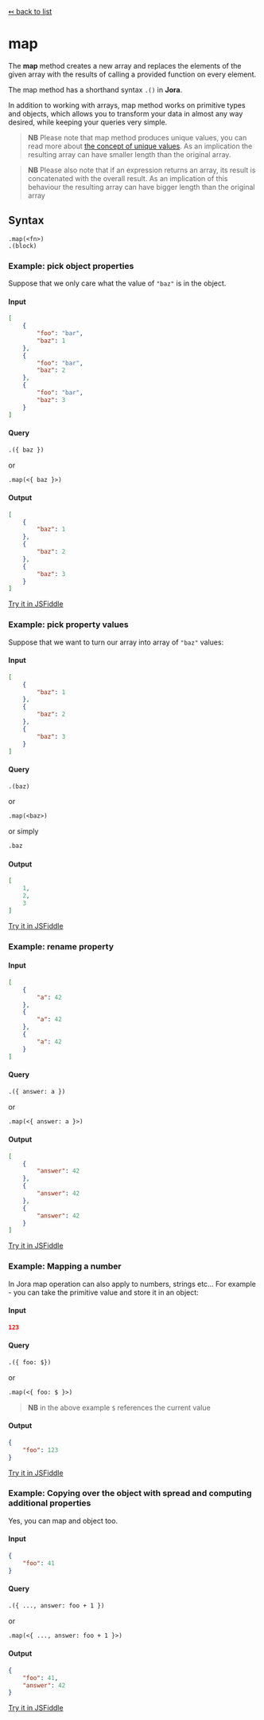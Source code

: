 [↢ back to list](../README.md)

# map

The **map** method creates a new array and replaces the elements of the given array with the results of calling a provided function on every element.

The map method has a shorthand syntax `.()` in **Jora**.

In addition to working with arrays, map method works on primitive types and objects, which allows you to transform your data in almost any way desired, while keeping your queries very simple.

> **NB** Please note that map method produces unique values, you can read more about [the concept of unique values](../concept-unique-values.md). As an implication the resulting array can have smaller length than the original array.

> **NB** Please also note that if an expression returns an array, its result is concatenated with the overall result.  As an implication of this behaviour the resulting array can have bigger length than the original array

## Syntax

```
.map(<fn>)
.(block)
```

### Example: pick object properties

Suppose that we only care what the value of `"baz"` is in the object.

#### Input
```json
[
    {
        "foo": "bar",
        "baz": 1
    },
    {
        "foo": "bar",
        "baz": 2
    },
    {
        "foo": "bar",
        "baz": 3
    }
]
```

#### Query
```txt
.({ baz })
```

or

```txt
.map(<{ baz }>)
```

#### Output
```json
[
    {
        "baz": 1
    },
    {
        "baz": 2
    },
    {
        "baz": 3
    }
]
```

[Try it in JSFiddle](https://jsfiddle.net/homyasusina/dvgnp78e/)

### Example: pick property values

Suppose that we want to turn our array into array of `"baz"` values:

#### Input
```json
[
    {
        "baz": 1
    },
    {
        "baz": 2
    },
    {
        "baz": 3
    }
]
```

#### Query

```txt
.(baz)
```

or

```txt
.map(<baz>)
```

or simply

```txt
.baz
```

#### Output
```json
[
    1,
    2,
    3
]
```

[Try it in JSFiddle](https://jsfiddle.net/homyasusina/fmL6ac3j/)

### Example: rename property

#### Input
```json
[
    {
        "a": 42
    },
    {
        "a": 42
    },
    {
        "a": 42
    }
]
```

#### Query
```txt
.({ answer: a })
```

or

```txt
.map(<{ answer: a }>)
```

#### Output
```json
[
    {
        "answer": 42
    },
    {
        "answer": 42
    },
    {
        "answer": 42
    }
]
```

[Try it in JSFiddle](https://jsfiddle.net/homyasusina/rjpxbLh5/)

### Example: Mapping a number

In Jora map operation can also apply to numbers, strings etc... For example - you can take the primitive value and store it in an object:

#### Input
```json
123
```

#### Query
```txt
.({ foo: $})
```
or

```txt
.map(<{ foo: $ }>)
```

> **NB** in the above example `$` references the current value

#### Output
```json
{
    "foo": 123
}
```

[Try it in JSFiddle](https://jsfiddle.net/homyasusina/bogc39uy/)

### Example: Copying over the object with spread and computing additional properties

Yes, you can map and object too.

#### Input
```json
{
    "foo": 41
}
```

#### Query
```txt
.({ ..., answer: foo + 1 })
```

or

```txt
.map(<{ ..., answer: foo + 1 }>)
```

#### Output
```json
{
    "foo": 41,
    "answer": 42
}
```

[Try it in JSFiddle](https://jsfiddle.net/homyasusina/r97ybdhn/)
